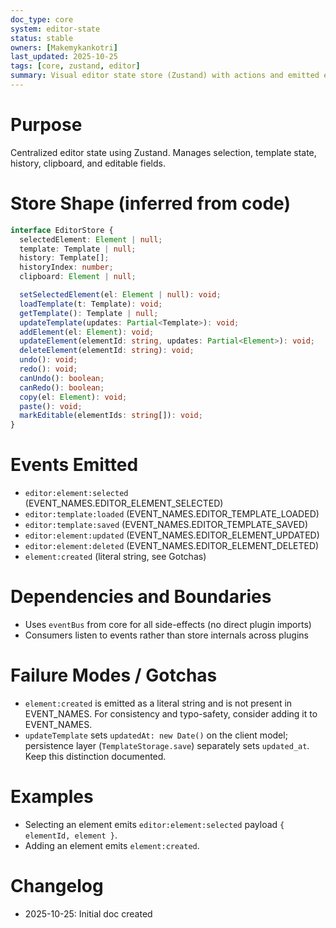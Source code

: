 ```yaml
---
doc_type: core
system: editor-state
status: stable
owners: [Makemykankotri]
last_updated: 2025-10-25
tags: [core, zustand, editor]
summary: Visual editor state store (Zustand) with actions and emitted events.
---
```


# Purpose
Centralized editor state using Zustand. Manages selection, template state, history, clipboard, and editable fields.

# Store Shape (inferred from code)
```ts
interface EditorStore {
  selectedElement: Element | null;
  template: Template | null;
  history: Template[];
  historyIndex: number;
  clipboard: Element | null;

  setSelectedElement(el: Element | null): void;
  loadTemplate(t: Template): void;
  getTemplate(): Template | null;
  updateTemplate(updates: Partial<Template>): void;
  addElement(el: Element): void;
  updateElement(elementId: string, updates: Partial<Element>): void;
  deleteElement(elementId: string): void;
  undo(): void;
  redo(): void;
  canUndo(): boolean;
  canRedo(): boolean;
  copy(el: Element): void;
  paste(): void;
  markEditable(elementIds: string[]): void;
}
```

# Events Emitted
- `editor:element:selected` (EVENT_NAMES.EDITOR_ELEMENT_SELECTED)
- `editor:template:loaded` (EVENT_NAMES.EDITOR_TEMPLATE_LOADED)
- `editor:template:saved` (EVENT_NAMES.EDITOR_TEMPLATE_SAVED)
- `editor:element:updated` (EVENT_NAMES.EDITOR_ELEMENT_UPDATED)
- `editor:element:deleted` (EVENT_NAMES.EDITOR_ELEMENT_DELETED)
- `element:created` (literal string, see Gotchas)

# Dependencies and Boundaries
- Uses `eventBus` from core for all side-effects (no direct plugin imports)
- Consumers listen to events rather than store internals across plugins

# Failure Modes / Gotchas
- `element:created` is emitted as a literal string and is not present in EVENT_NAMES. For consistency and typo-safety, consider adding it to EVENT_NAMES.
- `updateTemplate` sets `updatedAt: new Date()` on the client model; persistence layer (`TemplateStorage.save`) separately sets `updated_at`. Keep this distinction documented.

# Examples
- Selecting an element emits `editor:element:selected` payload `{ elementId, element }`.
- Adding an element emits `element:created`.

# Changelog
- 2025-10-25: Initial doc created
